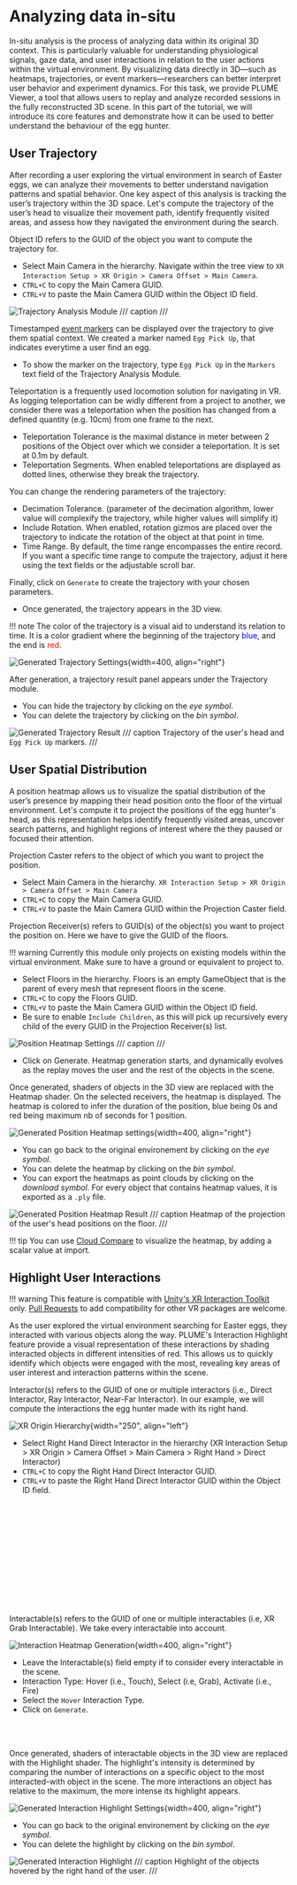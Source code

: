 # Analyzing data in-situ
In-situ analysis is the process of analyzing data within its original 3D context. This is particularly valuable for understanding physiological signals, gaze data, and user interactions in relation to the user actions within the virtual environment. By visualizing data directly in 3D—such as heatmaps, trajectories, or event markers—researchers can better interpret user behavior and experiment dynamics. For this task, we provide PLUME Viewer, a tool that allows users to replay and analyze recorded sessions in the fully reconstructed 3D scene. In this part of the tutorial, we will introduce its core features and demonstrate how it can be used to better understand the behaviour of the egg hunter.

## User Trajectory
After recording a user exploring the virtual environment in search of Easter eggs, we can analyze their movements to better understand navigation patterns and spatial behavior. One key aspect of this analysis is tracking the user’s trajectory within the 3D space. Let's compute the trajectory of the user’s head to visualize their movement path, identify frequently visited areas, and assess how they navigated the environment during the search.


Object ID refers to the GUID of the object you want to compute the trajectory for.

* Select Main Camera in the hierarchy. Navigate within the tree view to `XR Interaction Setup > XR Origin > Camera Offset > Main Camera`.
* ``CTRL+C`` to copy the Main Camera GUID.
* ``CTRL+V`` to paste the Main Camera GUID within the Object ID field.

![Trajectory Analysis Module](assets/in-situ-analysis/image-20.png)
/// caption
///

Timestamped [event markers](replay.md#markers) can be displayed over the trajectory to give them spatial context. We created a marker named `Egg Pick Up`, that indicates everytime a user find an egg.

* To show the marker on the trajectory, type `Egg Pick Up` in the `Markers` text field of the Trajectory Analysis Module.

Teleportation is a frequently used locomotion solution for navigating in VR. As logging teleportation can be widly different from a project to another, we consider there was a teleportation when the position has changed from a defined quantity (e.g. 10cm) from one frame to the next.

* Teleportation Tolerance is the maximal distance in meter between 2 positions of the Object over which we consider a teleportation. It is set at 0.1m by default.
* Teleportation Segments. When enabled teleportations are displayed as dotted lines, otherwise they break the trajectory.

You can change the rendering parameters of the trajectory:
* Decimation Tolerance. (parameter of the decimation algorithm, lower value will complexify the trajectory, while higher values will simplify it)
* Include Rotation. When enabled, rotation gizmos are placed over the trajectory to indicate the rotation of the object at that point in time.
* Time Range. By default, the time range encompasses the entire record. If you want a specific time range to compute the trajectory, adjust it here using the text fields or the adjustable scroll bar.

Finally, click on `Generate` to create the trajectory with your chosen parameters. 

* Once generated, the trajectory appears in the 3D view.

!!! note
    The color of the trajectory is a visual aid to understand its relation to time. It is a color gradient where the beginning of the trajectory <span style="color:blue">blue</span>, and the end is <span style="color:red">red</span>.

![Generated Trajectory Settings](assets/in-situ-analysis/image-22.png){width=400, align="right"}

After generation, a trajectory result panel appears under the Trajectory module.

* You can hide the trajectory by clicking on the *eye symbol*.
* You can delete the trajectory by clicking on the *bin symbol*.

![Generated Trajectory Result](assets/in-situ-analysis/image.png)
/// caption
Trajectory of the user's head and `Egg Pick Up` markers.
///

## User Spatial Distribution
A position heatmap allows us to visualize the spatial distribution of the user’s presence by mapping their head position onto the floor of the virtual environment. Let's compute it to project the positions of the egg hunter's head, as this representation helps identify frequently visited areas, uncover search patterns, and highlight regions of interest where the they paused or focused their attention.

Projection Caster refers to the object of which you want to project the position.

* Select Main Camera in the hierarchy. `XR Interaction Setup > XR Origin > Camera Offset > Main Camera`
* ``CTRL+C`` to copy the Main Camera GUID.
* ``CTRL+V`` to paste the Main Camera GUID within the Projection Caster field.

Projection Receiver(s) refers to GUID(s) of the object(s) you want to project the position on. Here we have to give the GUID of the floors.

!!! warning
    Currently this module only projects on existing models within the virtual environment. Make sure to have a ground or equivalent to project to.

* Select Floors in the hierarchy. Floors is an empty GameObject that is the parent of every mesh that represent floors in the scene. 
* ``CTRL+C`` to copy the Floors GUID.
* ``CTRL+V`` to paste the Main Camera GUID within the Object ID field.
* Be sure to enable `Include Children`, as this will pick up recursively every child of the every GUID in the Projection Receiver(s) list.

![Position Heatmap Settings](assets/in-situ-analysis/image-23.png)
/// caption
///

* Click on Generate. Heatmap generation starts, and dynamically evolves as the replay moves the user and the rest of the objects in the scene.

Once generated, shaders of objects in the 3D view are replaced with the Heatmap shader. On the selected receivers, the heatmap is displayed. The heatmap is colored to infer the duration of the position, blue being 0s and red being maximum nb of seconds for 1 position.

![Generated Position Heatmap settings](assets/in-situ-analysis/image-24.png){width=400, align="right"}

* You can go back to the original environement by clicking on the *eye symbol*.
* You can delete the heatmap by clicking on the *bin symbol*.
* You can export the heatmaps as point clouds by clicking on the *download symbol*. For every object that contains heatmap values, it is exported as a `.ply` file.

![Generated Position Heatmap Result](assets/in-situ-analysis/position_heatmap_result.png)
/// caption
Heatmap of the projection of the user's head positions on the floor.
///

!!! tip
    You can use [Cloud Compare](https://www.danielgm.net/cc/) to visualize the heatmap, by adding a scalar value at import.

## Highlight User Interactions
!!! warning
    This feature is compatible with [Unity's XR Interaction Toolkit](https://docs.unity3d.com/Packages/com.unity.xr.interaction.toolkit@3.1/manual/index.html) only. [Pull Requests](https://github.com/liris-xr/PLUME-Recorder/pulls) to add compatibility for other VR packages are welcome.

As the user explored the virtual environment searching for Easter eggs, they interacted with various objects along the way. PLUME's Interaction Highlight feature provide a visual representation of these interactions by shading interacted objects in different intensities of red. This allows us to quickly identify which objects were engaged with the most, revealing key areas of user interest and interaction patterns within the scene.

Interactor(s) refers to the GUID of one or multiple interactors (i.e., Direct Interactor, Ray Interactor, Near-Far Interactor). In our example, we will compute the interactions the egg hunter made with its right hand.

![XR Origin Hierarchy](assets/in-situ-analysis/image-27.png){width="250", align="left"}

* Select Right Hand Direct Interactor in the hierarchy (XR Interaction Setup > XR Origin > Camera Offset > Main Camera > Right Hand > Direct Interactor)
* ``CTRL+C`` to copy the Right Hand Direct Interactor GUID.
* ``CTRL+V`` to paste the Right Hand Direct Interactor GUID within the Object ID field.

</br></br></br></br></br></br></br></br></br></br></br>

Interactable(s) refers to the GUID of one or multiple interactables (i.e, XR Grab Interactable). We take every interactable into account.

![Interaction Heatmap Generation](assets/in-situ-analysis/image-29.png){width=400, align="right"}

* Leave the Interactable(s) field empty if to consider every interactable in the scene.
* Interaction Type: Hover (i.e., Touch), Select (i.e, Grab), Activate (i.e., Fire)
* Select the `Hover` Interaction Type.
* Click on `Generate`.

</br></br>

Once generated, shaders of interactable objects in the 3D view are replaced with the Highlight shader. The highlight's intensity is determined by comparing the number of interactions on a specific object to the most interacted-with object in the scene. The more interactions an object has relative to the maximum, the more intense its highlight appears.

![Generated Interaction Highlight Settings](assets/in-situ-analysis/image-30.png){width=400, align="right"}

* You can go back to the original environement by clicking on the *eye symbol*.
* You can delete the highlight by clicking on the *bin symbol*.

![Generated Interaction Highlight](assets/in-situ-analysis/interaction_highlight_result.png)
/// caption
Highlight of the objects hovered by the right hand of the user.
///


